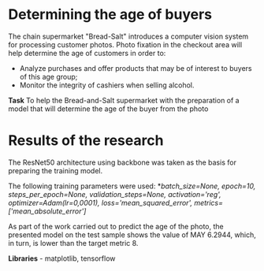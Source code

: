 # Determining the age of buyers

The chain supermarket "Bread-Salt" introduces a computer vision system for processing customer photos. Photo fixation in the checkout area will help determine the age of customers in order to:

- Analyze purchases and offer products that may be of interest to buyers of this age group;
- Monitor the integrity of cashiers when selling alcohol.

**Task**
To help the Bread-and-Salt supermarket with the preparation of a model that will determine the age of the buyer from the photo

# Results of the research

The ResNet50 architecture using backbone was taken as the basis for preparing the training model.

The following training parameters were used:
**batch_size=None, epoch=10, steps_per_epoch=None, validation_steps=None,
activation='reg', optimizer=Adam(lr=0,0001), loss='mean_squared_error', metrics=['mean_absolute_error']*

As part of the work carried out to predict the age of the photo, the presented model on the test sample shows the value of MAY 6.2944, which, in turn, is lower than the target metric 8.

**Libraries** - matplotlib, tensorflow
